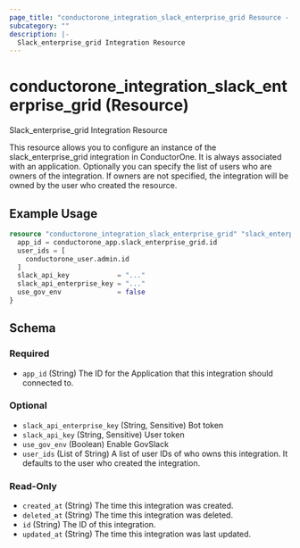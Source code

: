 ```yaml
---
page_title: "conductorone_integration_slack_enterprise_grid Resource - terraform-provider-conductorone"
subcategory: ""
description: |-
  Slack_enterprise_grid Integration Resource
---
```


# conductorone_integration_slack_enterprise_grid (Resource)

Slack_enterprise_grid Integration Resource

This resource allows you to configure an instance of the slack_enterprise_grid integration in ConductorOne.
It is always associated with an application. Optionally you can specify the list of users who are owners of the integration.
If owners are not specified, the integration will be owned by the user who created the resource.

## Example Usage

```terraform
resource "conductorone_integration_slack_enterprise_grid" "slack_enterprise_grid" {
  app_id = conductorone_app.slack_enterprise_grid.id
  user_ids = [
    conductorone_user.admin.id
  ]
  slack_api_key            = "..."
  slack_api_enterprise_key = "..."
  use_gov_env              = false
}
```

<!-- schema generated by tfplugindocs -->
## Schema

### Required

- `app_id` (String) The ID for the Application that this integration should connected to.

### Optional

- `slack_api_enterprise_key` (String, Sensitive) Bot token
- `slack_api_key` (String, Sensitive) User token
- `use_gov_env` (Boolean) Enable GovSlack
- `user_ids` (List of String) A list of user IDs of who owns this integration. It defaults to the user who created the integration.

### Read-Only

- `created_at` (String) The time this integration was created.
- `deleted_at` (String) The time this integration was deleted.
- `id` (String) The ID of this integration.
- `updated_at` (String) The time this integration was last updated.
